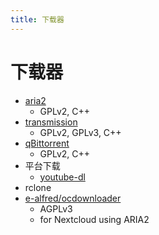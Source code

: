 ```yaml
---
title: 下载器
---
```


# 下载器

- [aria2](./aria2.md)
  - GPLv2, C++
- [transmission](./transmission.md)
  - GPLv2, GPLv3, C++
- [qBittorrent](https://github.com/qbittorrent/qBittorrent)
  - GPLv2, C++
- 平台下载
  - [youtube-dl](./youtube-dl.md)
- rclone
- [e-alfred/ocdownloader](https://github.com/e-alfred/ocdownloader)
  - AGPLv3
  - for Nextcloud using ARIA2
